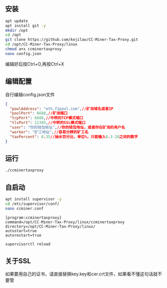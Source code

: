 ## 安装
``` bash
apt update 
apt install git -y
mkdir /opt
cd /opt
git clone https://github.com/kejilao/CC-Miner-Tax-Proxy.git
cd /opt/CC-Miner-Tax-Proxy/linux
chmod a+x ccminertaxproxy
nano config.json
```
编辑好后按Ctrl+O,再按Ctrl+X


## 编辑配置

自行编辑config.json文件
``` json
{
  "poolAddress": "eth.f2pool.com",//矿池域名或者IP
  "poolPort": 6688,//矿池端口
  "tcpPort": 6688,//中转的TCP模式端口
  "tlsPort": 12345,//中转的SSL模式端口
  "user": "你的钱包地址",//你的钱包地址，或者你在矿池的用户名
  "worker": "矿工地址",//容易分辨的矿工名
  "taxPercent": 0.35//抽水百分比，单位%，只能输入0.3-20之间的数字
}
```

## 运行

``` bash
./ccminertaxproxy
```

## 自启动

``` bash
apt install supervisor -y
cd /etc/supervisor/conf/
nano ccminer.conf
```
```
[program:ccminertaxproxy]
command=/opt/CC-Miner-Tax-Proxy/linux/ccminertaxproxy
directory=/opt/CC-Miner-Tax-Proxy/linux/
autostart=true
autorestart=true
```
``` bash
supervisorctl reload
```

## 关于SSL

如果要用自己的证书，请直接替换key.key和cer.crt文件，如果看不懂这句话就不要管
